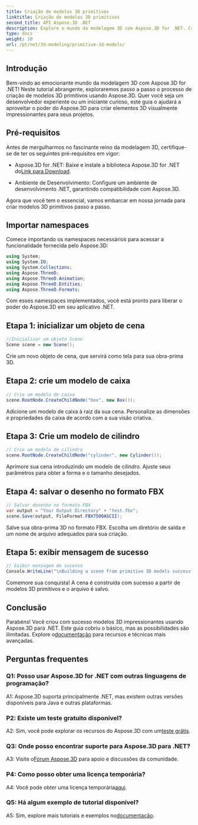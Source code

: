 ```yaml
---
title: Criação de modelos 3D primitivos
linktitle: Criação de modelos 3D primitivos
second_title: API Aspose.3D .NET
description: Explore o mundo da modelagem 3D com Aspose.3D for .NET. Crie modelos primitivos impressionantes sem esforço.
type: docs
weight: 10
url: /pt/net/3d-modeling/primitive-3d-models/
---
```

## Introdução

Bem-vindo ao emocionante mundo da modelagem 3D com Aspose.3D for .NET! Neste tutorial abrangente, exploraremos passo a passo o processo de criação de modelos 3D primitivos usando Aspose.3D. Quer você seja um desenvolvedor experiente ou um iniciante curioso, este guia o ajudará a aproveitar o poder do Aspose.3D para criar elementos 3D visualmente impressionantes para seus projetos.

## Pré-requisitos

Antes de mergulharmos no fascinante reino da modelagem 3D, certifique-se de ter os seguintes pré-requisitos em vigor:

-  Aspose.3D for .NET: Baixe e instale a biblioteca Aspose.3D for .NET do[Link para Download](https://releases.aspose.com/3d/net/).

- Ambiente de Desenvolvimento: Configure um ambiente de desenvolvimento .NET, garantindo compatibilidade com Aspose.3D.

Agora que você tem o essencial, vamos embarcar em nossa jornada para criar modelos 3D primitivos passo a passo.

## Importar namespaces

Comece importando os namespaces necessários para acessar a funcionalidade fornecida pelo Aspose.3D:

```csharp
using System;
using System.IO;
using System.Collections;
using Aspose.ThreeD;
using Aspose.ThreeD.Animation;
using Aspose.ThreeD.Entities;
using Aspose.ThreeD.Formats;
```

Com esses namespaces implementados, você está pronto para liberar o poder do Aspose.3D em seu aplicativo .NET.

## Etapa 1: inicializar um objeto de cena

```csharp
//Inicializar um objeto Scene
Scene scene = new Scene();
```

Crie um novo objeto de cena, que servirá como tela para sua obra-prima 3D.

## Etapa 2: crie um modelo de caixa

```csharp
// Crie um modelo de caixa
scene.RootNode.CreateChildNode("box", new Box());
```

Adicione um modelo de caixa à raiz da sua cena. Personalize as dimensões e propriedades da caixa de acordo com a sua visão criativa.

## Etapa 3: Crie um modelo de cilindro

```csharp
// Crie um modelo de cilindro
scene.RootNode.CreateChildNode("cylinder", new Cylinder());
```

Aprimore sua cena introduzindo um modelo de cilindro. Ajuste seus parâmetros para obter a forma e o tamanho desejados.

## Etapa 4: salvar o desenho no formato FBX

```csharp
// Salvar desenho no formato FBX
var output = "Your Output Directory" + "test.fbx";
scene.Save(output, FileFormat.FBX7500ASCII);
```

Salve sua obra-prima 3D no formato FBX. Escolha um diretório de saída e um nome de arquivo adequados para sua criação.

## Etapa 5: exibir mensagem de sucesso

```csharp
// Exibir mensagem de sucesso
Console.WriteLine("\nBuilding a scene from primitive 3D models successfully.\nFile saved at " + output);
```

Comemore sua conquista! A cena é construída com sucesso a partir de modelos 3D primitivos e o arquivo é salvo.

## Conclusão

 Parabéns! Você criou com sucesso modelos 3D impressionantes usando Aspose.3D para .NET. Este guia cobriu o básico, mas as possibilidades são ilimitadas. Explore o[documentação](https://reference.aspose.com/3d/net/) para recursos e técnicas mais avançadas.

## Perguntas frequentes

### Q1: Posso usar Aspose.3D for .NET com outras linguagens de programação?

A1: Aspose.3D suporta principalmente .NET, mas existem outras versões disponíveis para Java e outras plataformas.

### P2: Existe um teste gratuito disponível?

 A2: Sim, você pode explorar os recursos do Aspose.3D com um[teste grátis](https://releases.aspose.com/).

### Q3: Onde posso encontrar suporte para Aspose.3D para .NET?

 A3: Visite o[Fórum Aspose.3D](https://forum.aspose.com/c/3d/18) para apoio e discussões da comunidade.

### P4: Como posso obter uma licença temporária?

 A4: Você pode obter uma licença temporária[aqui](https://purchase.aspose.com/temporary-license/).

### Q5: Há algum exemplo de tutorial disponível?

 A5: Sim, explore mais tutoriais e exemplos no[documentação](https://reference.aspose.com/3d/net/).